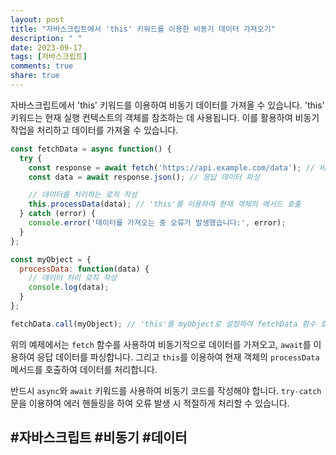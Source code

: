 ```yaml
---
layout: post
title: "자바스크립트에서 'this' 키워드를 이용한 비동기 데이터 가져오기"
description: " "
date: 2023-09-17
tags: [자바스크립트]
comments: true
share: true
---
```


자바스크립트에서 'this' 키워드를 이용하여 비동기 데이터를 가져올 수 있습니다. 'this' 키워드는 현재 실행 컨텍스트의 객체를 참조하는 데 사용됩니다. 이를 활용하여 비동기 작업을 처리하고 데이터를 가져올 수 있습니다.

```javascript
const fetchData = async function() {
  try {
    const response = await fetch('https://api.example.com/data'); // 비동기 요청
    const data = await response.json(); // 응답 데이터 파싱

    // 데이터를 처리하는 로직 작성
    this.processData(data); // 'this'를 이용하여 현재 객체의 메서드 호출
  } catch (error) {
    console.error('데이터를 가져오는 중 오류가 발생했습니다:', error);
  }
};

const myObject = {
  processData: function(data) {
    // 데이터 처리 로직 작성
    console.log(data);
  }
};

fetchData.call(myObject); // 'this'를 myObject로 설정하여 fetchData 함수 호출
```

위의 예제에서는 `fetch` 함수를 사용하여 비동기적으로 데이터를 가져오고, `await`를 이용하여 응답 데이터를 파싱합니다. 그리고 `this`를 이용하여 현재 객체의 `processData` 메서드를 호출하여 데이터를 처리합니다.

반드시 `async`와 `await` 키워드를 사용하여 비동기 코드를 작성해야 합니다. `try-catch` 문을 이용하여 에러 핸들링을 하여 오류 발생 시 적절하게 처리할 수 있습니다.

## #자바스크립트 #비동기 #데이터